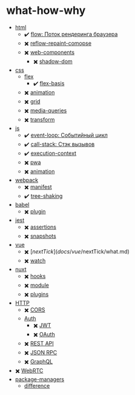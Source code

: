 # what-how-why

- [html](docs/html)
  - :heavy_check_mark: [flow: Поток рендеринга браузера](docs/html/flow/what.md)
  - :heavy_multiplication_x: [reflow-repaint-comopse](docs/html/reflow-repaint-comopse/what.md)
  - :heavy_multiplication_x: [web-components](docs/html/web-components/what.md)
    - :heavy_multiplication_x: [shadow-dom](docs/html/web-components/shadow-dom/what.md)
- [css](docs/css)
  - [flex](.css/flex/)
    - :heavy_check_mark: [flex-basis](docs/css/flex/flex-basis/what.md)
  - :heavy_multiplication_x: [animation](docs/css/animation/what.md)
  - :heavy_multiplication_x: [grid](docs/css/grid/what.md)
  - :heavy_multiplication_x: [media-queries](docs/css/media-queries/prefer-reduced-motion/what.md)
  - :heavy_multiplication_x: [transform](docs/css/transform/what.md)
- [js](docs/js)
  - :heavy_check_mark: [event-loop: Событийный цикл](docs/js/event-loop/what.md)
  - :heavy_check_mark: [call-stack: Стэк вызывов](docs/js/call-stack/what.md)
  - :heavy_check_mark: [execution-context](./docs/js/execution-context/why.md)
  - :heavy_multiplication_x: [pwa](docs/js/pwa/what.md)
  - :heavy_multiplication_x: [animation](docs/js/animation/what.md)
- [webpack](docs/webpack)
  - :heavy_multiplication_x: [manifest](docs/webpack/manifest/what.md)
  - :heavy_check_mark: [tree-shaking](docs/webpack/tree-shaking/what.md)
- [babel](docs/babel)
  - :heavy_multiplication_x: [plugin](docs/babel/plugin/what.md)
- [jest](docs/jest)
  - :heavy_multiplication_x: [assertions](docs/jest/assertions/what.md)
  - :heavy_multiplication_x: [snapshots](docs/jest/snapshots/what.md)
- [vue](docs/vue)
  - :heavy_multiplication_x: [$nextTick](docs/vue/$nextTick/what.md)
  - :heavy_multiplication_x: [watch](docs/vue/watch/what.md)
- [nuxt](docs/nuxt)
  - :heavy_multiplication_x: [hooks](docs/nuxt/hooks/what.md)
  - :heavy_multiplication_x: [module](docs/nuxt/module/what.md)
  - :heavy_multiplication_x: [plugins](docs/nuxt/plugins/what.md)
- [HTTP](docs/http)
  - :heavy_multiplication_x: [CORS](docs/http/cors/what.md)
  - [Auth](docs/http/auth)
    - :heavy_multiplication_x: [JWT](docs/http/auth/jwt/what.md)
    - :heavy_multiplication_x: [OAuth](docs/http/auth/oauth/what.md)
  - :heavy_multiplication_x: [REST API](docs/http/rest-api/what.md)
  - :heavy_multiplication_x: [JSON RPC](docs/http/json-rpc/what.md)
  - :heavy_multiplication_x: [GraphQL](docs/http/graph-ql/what.md)
- :heavy_multiplication_x: [WebRTC](docs/webrtc)
- [package-managers](docs/package-managers)
  - [difference](docs/package-managers/difference/what.md)
